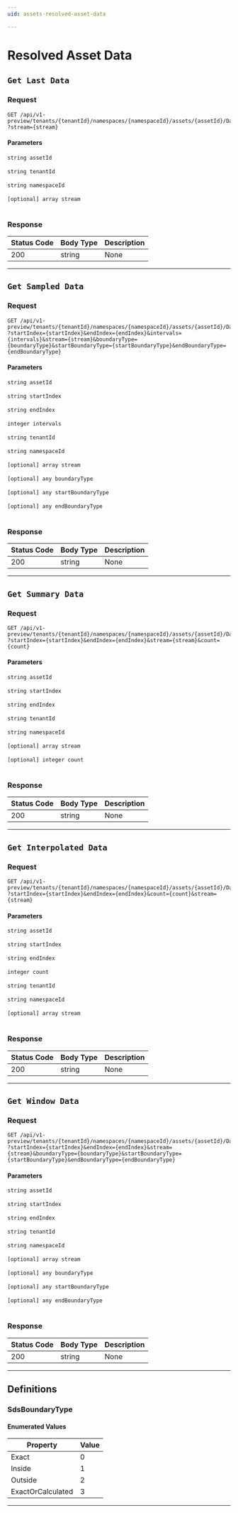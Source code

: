 ```yaml
---
uid: assets-resolved-asset-data

---
```


# Resolved Asset Data

## `Get Last Data`

<a id="opIdResolvedAssetData_Get Last Data"></a>

### Request
```text 
GET /api/v1-preview/tenants/{tenantId}/namespaces/{namespaceId}/assets/{assetId}/Data/Last
?stream={stream}
```

#### Parameters

`string assetId`
<br/><br/>`string tenantId`
<br/><br/>`string namespaceId`
<br/><br/>
`[optional] array stream`
<br/><br/>

### Response

|Status Code|Body Type|Description|
|---|---|---|
|200|string|None|

---

## `Get Sampled Data`

<a id="opIdResolvedAssetData_Get Sampled Data"></a>

### Request
```text 
GET /api/v1-preview/tenants/{tenantId}/namespaces/{namespaceId}/assets/{assetId}/Data/Sampled
?startIndex={startIndex}&endIndex={endIndex}&intervals={intervals}&stream={stream}&boundaryType={boundaryType}&startBoundaryType={startBoundaryType}&endBoundaryType={endBoundaryType}
```

#### Parameters

`string assetId`
<br/><br/>`string startIndex`
<br/><br/>`string endIndex`
<br/><br/>`integer intervals`
<br/><br/>`string tenantId`
<br/><br/>`string namespaceId`
<br/><br/>
`[optional] array stream`
<br/><br/>`[optional] any boundaryType`
<br/><br/>`[optional] any startBoundaryType`
<br/><br/>`[optional] any endBoundaryType`
<br/><br/>

### Response

|Status Code|Body Type|Description|
|---|---|---|
|200|string|None|

---

## `Get Summary Data`

<a id="opIdResolvedAssetData_Get Summary Data"></a>

### Request
```text 
GET /api/v1-preview/tenants/{tenantId}/namespaces/{namespaceId}/assets/{assetId}/Data/Summaries
?startIndex={startIndex}&endIndex={endIndex}&stream={stream}&count={count}
```

#### Parameters

`string assetId`
<br/><br/>`string startIndex`
<br/><br/>`string endIndex`
<br/><br/>`string tenantId`
<br/><br/>`string namespaceId`
<br/><br/>
`[optional] array stream`
<br/><br/>`[optional] integer count`
<br/><br/>

### Response

|Status Code|Body Type|Description|
|---|---|---|
|200|string|None|

---

## `Get Interpolated Data`

<a id="opIdResolvedAssetData_Get Interpolated Data"></a>

### Request
```text 
GET /api/v1-preview/tenants/{tenantId}/namespaces/{namespaceId}/assets/{assetId}/Data/Interpolated
?startIndex={startIndex}&endIndex={endIndex}&count={count}&stream={stream}
```

#### Parameters

`string assetId`
<br/><br/>`string startIndex`
<br/><br/>`string endIndex`
<br/><br/>`integer count`
<br/><br/>`string tenantId`
<br/><br/>`string namespaceId`
<br/><br/>
`[optional] array stream`
<br/><br/>

### Response

|Status Code|Body Type|Description|
|---|---|---|
|200|string|None|

---

## `Get Window Data`

<a id="opIdResolvedAssetData_Get Window Data"></a>

### Request
```text 
GET /api/v1-preview/tenants/{tenantId}/namespaces/{namespaceId}/assets/{assetId}/Data
?startIndex={startIndex}&endIndex={endIndex}&stream={stream}&boundaryType={boundaryType}&startBoundaryType={startBoundaryType}&endBoundaryType={endBoundaryType}
```

#### Parameters

`string assetId`
<br/><br/>`string startIndex`
<br/><br/>`string endIndex`
<br/><br/>`string tenantId`
<br/><br/>`string namespaceId`
<br/><br/>
`[optional] array stream`
<br/><br/>`[optional] any boundaryType`
<br/><br/>`[optional] any startBoundaryType`
<br/><br/>`[optional] any endBoundaryType`
<br/><br/>

### Response

|Status Code|Body Type|Description|
|---|---|---|
|200|string|None|

---
## Definitions

### SdsBoundaryType

<a id="schemasdsboundarytype"></a>
<a id="schema_SdsBoundaryType"></a>
<a id="tocSsdsboundarytype"></a>
<a id="tocssdsboundarytype"></a>

#### Enumerated Values

|Property|Value|
|---|---|
|Exact|0|
|Inside|1|
|Outside|2|
|ExactOrCalculated|3|

---

